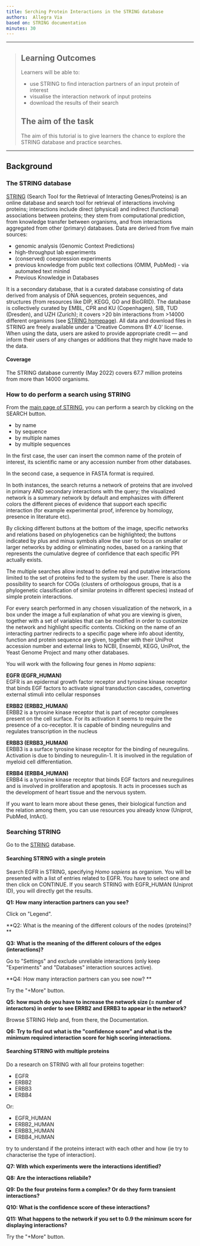 ```yaml
---
title: Serching Protein Interactions in the STRING database
authors:  Allegra Via 
based on: STRING documentation 
minutes: 30
---
```


------------

> ## Learning Outcomes
> Learners will be able to:
> * use STRING to find interaction partners of an input protein of interest
> * visualise the interaction network of input proteins 
> * download the results of their search 
> 
> ## The aim of the task
> The aim of this tutorial is to give learners the chance to explore the STRING database and practice searches.

------------
## Background

### The STRING database

[STRING]((https://string-db.org)) (Search Tool for the Retrieval of Interacting Genes/Proteins) is an online database and search tool for retrieval of interactions involving proteins; interactions include direct (physical) and indirect (functional) associations between proteins; they stem from computational prediction, from knowledge transfer between organisms, and from interactions aggregated from other (primary) databases.
Data are derived from five main sources:

- genomic analysis (Genomic Context Predictions)
- high-throughput lab experiments
- (conserved) coexpression experiments
- previous knowledge from public text collections (OMIM, PubMed) - via automated text minind
- Previous Knowledge in Databases

It is a secondary database, that is a curated database consisting of data derived from analysis of DNA sequences, protein sequences, and structures (from resources like DIP, KEGG, GO and BioGRID).
The database is collectively curated by EMBL, CPR and KU (Copenhagen), SIB, TUD (Dresden), and UZH (Zurich); it covers >20 bln interactions from >14000 different organisms (see [STRING homepage](https://string-db.org/)).
All data and download files in STRING are freely available under a 'Creative Commons BY 4.0' license. When using the data, users are asked to provide appropriate credit — and inform their users of any changes or additions that they might have made to the data.

#### Coverage
The STRING database currently (May 2022) covers 67.7 million proteins from more than 14000 organisms.


### How to do perform a search using STRING

From the [main page of STRING](https://string-db.org/), you can perform a search by clicking on the SEARCH button.

- by name
- by sequence
- by multiple names
- by multiple sequences

In the first case, the user can insert the common name of the protein of interest, its scientific name or any accession number from other databases. 

In the second case, a sequence in FASTA format is required. 

In both instances, the search returns a network of proteins that are involved in primary AND secondary interactions with the query; the visualized network is a summary network by default and emphasizes with different colors the different pieces of evidence that support each specific interaction (for example experimental proof, inference by homology, presence in literature etc). 

By clicking different buttons at the bottom of the image, specific networks and relations based on phylogenetics can be highlighted; the buttons indicated by plus and minus symbols allow the user to focus on smaller or larger networks by adding or eliminating nodes, based on a ranking that represents the cumulative degree of confidence that each specific PPI actually exists. 

The multiple searches allow instead to define real and putative interactions limited to the set of proteins fed to the system by the user. There is also the possibility to search for COGs (clusters of orthologous groups, that is a phylogenetic classification of similar proteins in different species) instead of simple protein interactions. 

For every search performed in any chosen visualization of the network, in a box under the image a full explanation of what you are viewing is given, together with a set of variables that can be modified in order to customize the network and highlight specific contents. Clicking on the name of an interacting partner redirects to a specific page where info about identity, function and protein sequence are given, together with their UniProt accession number and external links to NCBI, Ensembl, KEGG, UniProt, the Yeast Genome Project and many other databases.

You will work with the following four genes in *Homo sapiens*:

**EGFR (EGFR_HUMAN)** <br>
EGFR is an epidermal growth factor receptor and tyrosine kinase receptor that binds EGF factors to activate signal transduction cascades, converting external stimuli into cellular responses

**ERBB2 (ERBB2_HUMAN)** <br>
ERBB2 is a tyrosine kinase receptor that is part of receptor complexes present on the cell surface. For its activation it seems to require the presence of a co-receptor. It is capable of binding neuregulins and regulates transcription in the nucleus

**ERBB3 (ERBB3_HUMAN)** <br>
ERBB3 is a surface tyrosine kinase receptor for the binding of neuregulins. Activation is due to binding to neuregulin-1. It is involved in the regulation of myeloid cell differentiation.

**ERBB4 (ERBB4_HUMAN)** <br>
ERBB4 is a tyrosine kinase receptor that binds EGF factors and neuregulines and is involved in proliferation and apoptosis. It acts in processes such as the development of heart tissue and the nervous system.

If you want to learn more about these genes, their biological function and the relation among them, you can use resources you already know (Uniprot, PubMed, IntAct). 


### Searching STRING
Go to the [STRING](https://string-db.org) database.

#### Searching STRING with a single protein
Search EGFR in STRING, specifying *Homo sapiens* as organism.
You will be presented with a list of entries related to EGFR. You have to select one and then click on CONTINUE.
If you search STRING with EGFR_HUMAN (Uniprot ID), you will directly get the results. 

**Q1: How many interaction partners can you see?**

Click on "Legend".

**Q2: What is the meaning of the different colours of the nodes (proteins)?
**

**Q3: What is the meaning of the different colours of the edges (interactions)?**

Go to "Settings" and exclude unreliable interactions (only keep "Experiments" and "Databases" interaction sources active).

**Q4: How many interaction partners can you see now? **

Try the "+More" button. 

**Q5: how much do you have to increase the network size (= number of interactors) in order to see ERRB2 and ERRB3 to appear in the network?**

Browse STRING Help and, from there, the Documentation. 

**Q6: Try to find out what is the "confidence score" and what is the minimum required interaction score for high scoring interactions.**

#### Searching STRING with multiple proteins

Do a research on STRING with all four proteins together:

- EGFR
- ERBB2
- ERBB3
- ERBB4

Or:

- EGFR_HUMAN
- ERBB2_HUMAN
- ERBB3_HUMAN
- ERBB4_HUMAN

try to understand if the proteins interact with each other and how (ie try to characterise the type of interaction).

**Q7: With which experiments were the interactions identified?**

**Q8: Are the interactions reliabile?**

**Q9: Do the four proteins form a complex? Or do they form transient interactions?**

**Q10: What is the confidence score of these interactions?**

**Q11: What happens to the network if you set to 0.9 the minimum score for displaying interactions?**

Try the "+More" button. 
